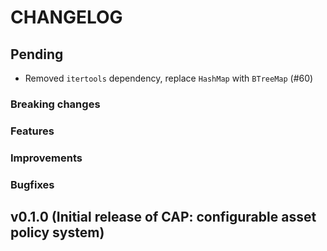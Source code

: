 # CHANGELOG

## Pending

- Removed `itertools` dependency, replace `HashMap` with `BTreeMap` (#60)

### Breaking changes

### Features

### Improvements

### Bugfixes

## v0.1.0 (Initial release of CAP: configurable asset policy system)
